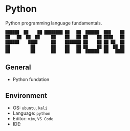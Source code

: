 # Python

Python programming language fundamentals.

```bash
██████  ██    ██ ████████ ██   ██  ██████  ███    ██ 
██   ██  ██  ██     ██    ██   ██ ██    ██ ████   ██ 
██████    ████      ██    ███████ ██    ██ ██ ██  ██ 
██         ██       ██    ██   ██ ██    ██ ██  ██ ██ 
██         ██       ██    ██   ██  ██████  ██   ████ 
```

## General

* Python fundation

## Environment

* OS: ``ubuntu``, ``kali``
* Language: ``python``
* Editor: ``vim``, ``VS Code``
* IDE:
